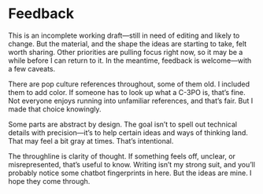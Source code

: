 # Feedback

This is an incomplete working draft—still in need of editing and likely to change. But the material, and the shape the ideas are starting to take, felt worth sharing. Other priorities are pulling focus right now, so it may be a while before I can return to it. In the meantime, feedback is welcome—with a few caveats.

There are pop culture references throughout, some of them old. I included them to add color. If someone has to look up what a C-3PO is, that’s fine. Not everyone enjoys running into unfamiliar references, and that’s fair. But I made that choice knowingly.

Some parts are abstract by design. The goal isn’t to spell out technical details with precision—it’s to help certain ideas and ways of thinking land. That may feel a bit gray at times. That’s intentional.

The throughline is clarity of thought. If something feels off, unclear, or misrepresented, that’s useful to know. Writing isn’t my strong suit, and you’ll probably notice some chatbot fingerprints in here. But the ideas are mine. I hope they come through.
